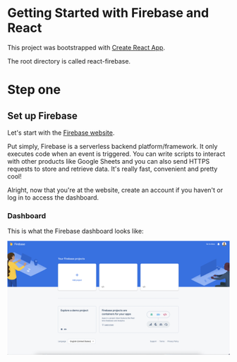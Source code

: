 # Getting Started with Firebase and React

This project was bootstrapped with [Create React App](https://github.com/facebook/create-react-app).

The root directory is called react-firebase.

# Step one

## Set up Firebase

Let's start with the [Firebase website](https://firebase.google.com/).

Put simply, Firebase is a serverless backend platform/framework. It only executes code when an event is triggered. You can write scripts to interact with other products like Google Sheets and you can also send HTTPS requests to store and retrieve data. It's really fast, convenient and pretty cool!

Alright, now that you're at the website, create an account if you haven't or log in to access the dashboard.

### Dashboard

This is what the Firebase dashboard looks like:

<img src="./images/1.png" alt="Firebase dashboard."/>